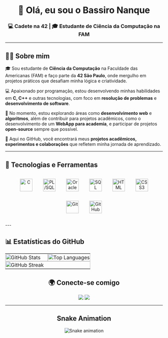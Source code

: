 <!-- Banner de apresentação -->
<h1 align="center">👋 Olá, eu sou o Bassiro Nanque</h1>
<h3 align="center">💻 Cadete na 42 | 🎓 Estudante de Ciência da Computação na FAM </h3>

---
## 🧑‍💻 Sobre mim  

🎓 Sou estudante de **Ciência da Computação** na Faculdade das Americanas (FAM) e faço parte da **42 São Paulo**, onde mergulho em projetos práticos que desafiam minha lógica e                criatividade.  

💻 Apaixonado por programação, estou desenvolvendo minhas habilidades em **C, C++** e outras tecnologias, com foco em **resolução de problemas** e **desenvolvimento de software**.  

🚀 No momento, estou explorando áreas como **desenvolvimento web** e **algoritmos**, além de contribuir para projetos acadêmicos, como o desenvolvimento de um **WebApp para academia**, e    participar de projetos **open-source** sempre que possível.  

📂 Aqui no GitHub, você encontrará meus **projetos acadêmicos, experimentos e colaborações** que refletem minha jornada de aprendizado.

---

## 🚀 Tecnologias e Ferramentas
<p align="center">
  <img src="https://img.shields.io/badge/C-00599C?style=for-the-badge&logo=c&logoColor=white" alt="C" style="height: 40px; margin: 15px;" />
  <img src="https://img.shields.io/badge/PL%2FSQL-E34C26?style=for-the-badge&logo=oracle&logoColor=white" alt="PL/SQL" style="height: 40px; margin: 15px;" />
  <img src="https://img.shields.io/badge/Oracle-F80000?style=for-the-badge&logo=oracle&logoColor=white" alt="Oracle" style="height: 40px; margin: 15px;" />
  <img src="https://img.shields.io/badge/SQL-4479A1?style=for-the-badge&logo=sql&logoColor=white" alt="SQL" style="height: 40px; margin: 15px;" />
  <img src="https://img.shields.io/badge/HTML-E34F26?style=for-the-badge&logo=html5&logoColor=white" alt="HTML" style="height: 40px; margin: 15px;" />
  <img src="https://img.shields.io/badge/CSS3-1572B6?style=for-the-badge&logo=css3&logoColor=white" alt="CSS3" style="height: 40px; margin: 15px;" />
  <img src="https://img.shields.io/badge/Git-F05032?style=for-the-badge&logo=git&logoColor=white" alt="Git" style="height: 40px; margin: 15px;" />
  <img src="https://img.shields.io/badge/GitHub-181717?style=for-the-badge&logo=github&logoColor=white" alt="GitHub" style="height: 40px; margin: 15px;" />
</p>
---

## 📊 Estatísticas do GitHub

<div align="center">
<table align="center" style="width: 100%; border-collapse: collapse; margin: 0; padding: 0;">
  <tr>
    <td style="width: 50%; padding: 0; margin: 0;">
      <img src="https://github-readme-stats.vercel.app/api?username=bassiro-prog&show_icons=true&theme=radical" alt="GitHub Stats" style="width: 100%; height: auto; display: block; margin: 0; padding: 0;"/>
    </td>
    <td style="width: 50%; padding: 0; margin: 0;">
      <img src="https://github-readme-stats.vercel.app/api/top-langs/?username=bassiro-prog&layout=compact&theme=radical" alt="Top Languages" style="width: 100%; height: auto; display: block; margin: 0; padding: 0;"/>
    </td>
  </tr>
  <tr>
    <td colspan="2" style="padding: 0; margin: 0;">
      <img src="https://streak-stats.demolab.com?user=bassiro-prog&theme=radical&hide_border=true" alt="GitHub Streak" style="width: 100%; height: auto; display: block; margin: 0; padding: 0;"/>
    </td>
  </tr>
</table>

## 🌍 Conecte-se comigo
<p align="center">
  <a href="https://www.linkedin.com/in/bassiro-nanque-b4070a330"><img src="https://img.shields.io/badge/LinkedIn-0077B5?style=for-the-badge&logo=linkedin&logoColor=white"/></a>
  <a href="mailto:bassironanque10@gmail.com"><img src="https://img.shields.io/badge/Email-D14836?style=for-the-badge&logo=gmail&logoColor=white"/></a>
</p>

---
## Snake Animation
![Snake animation](https://raw.githubusercontent.com/Bassiro-prog/Bassiro-prog/output/github-contribution-grid-snake.svg)
